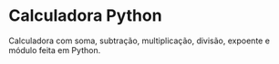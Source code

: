 # Calculadora Python

Calculadora com soma, subtração, multiplicação, divisão, expoente e módulo feita em Python.
